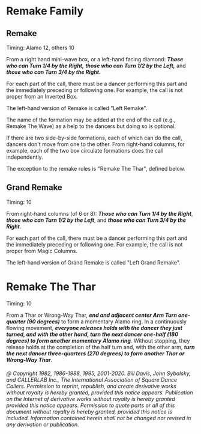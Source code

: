 
# Remake Family

## Remake

Timing: Alamo 12, others 10

From a right hand mini-wave box, or a left-hand facing diamond:
***Those who can Turn 1/4 by the Right,***
***those who can Turn 1/2 by the Left,***
and ***those who can Turn 3/4 by the Right.***

For each part of the call, there must be a dancer performing this part and the immediately preceding
or following one. For example, the call is not proper from an Inverted Box.

The left-hand version of Remake is called "Left Remake".

The name of the formation may be added at the end of the call (e.g., Remake The Wave)
as a help to the dancers but doing so is optional.

If there are two side-by-side formations, each of which can do the call, dancers don't
move from one to the other. From right-hand columns, for example, each of the two box
circulate formations does the call independently.

The exception to the remake rules is "Remake The Thar", defined below.

## Grand Remake

Timing: 10

From right-hand columns (of 6 or 8): ***Those who can Turn 1/4 by the Right***, 
***those who can Turn 1/2 by the Left***, 
and ***those who can Turn 3/4 by the Right***.

For each part of the call, there must be a dancer performing this part and the immediately preceding
or following one. For example, the call is not proper from Magic Columns.

The left-hand version of Grand Remake is called "Left Grand Remake".

# Remake The Thar

Timing: 10

From a Thar or Wrong-Way Thar, ***end and adjacent center Arm Turn
one-quarter (90 degrees)*** to form a momentary Alamo ring. In a
continuously flowing movement, ***everyone releases holds with the
dancer they just turned, and with the other hand, turn the next
dancer one-half (180 degrees) to form another momentary Alamo ring***.
Without stopping, they release holds at the completion of the half
turn and, with the other arm, ***turn the next dancer three-quarters
(270 degrees) to form another Thar or Wrong-Way Thar***.

###### @ Copyright 1982, 1986-1988, 1995, 2001-2020. Bill Davis, John Sybalsky, and CALLERLAB Inc., The International Association of Square Dance Callers. Permission to reprint, republish, and create derivative works without royalty is hereby granted, provided this notice appears. Publication on the Internet of derivative works without royalty is hereby granted provided this notice appears. Permission to quote parts or all of this document without royalty is hereby granted, provided this notice is included. Information contained herein shall not be changed nor revised in any derivation or publication.

<!-- Parts
Remake1
Remake2
Remake3
GrandRemake1
GrandRemake2
GrandRemake3
RemaketheThar1
RemaketheThar2
RemaketheThar3
-->